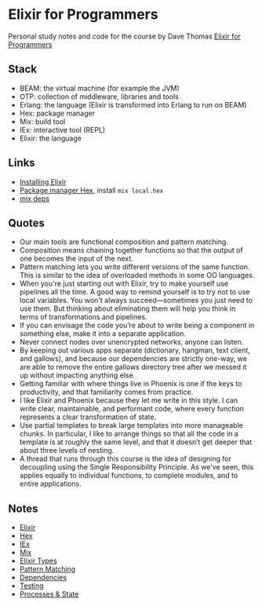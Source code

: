 # Elixir for Programmers

Personal study notes and code for the course by Dave Thomas [Elixir for Programmers](https://codestool.coding-gnome.com/courses/elixir-for-programmers)

## Stack

- BEAM: the virtual machine (for example the JVM)
- OTP: collection of middleware, libraries and tools
- Erlang: the language (Elixir is transformed into Erlang to run on BEAM)
- Hex: package manager
- Mix: build tool
- IEx: interactive tool (REPL)
- Elixir: the language

## Links

- [Installing Elixir](https://elixir-lang.org/install.html)
- [Package manager Hex](https://hex.pm/), install `mix local.hex`
- [mix deps](https://hexdocs.pm/mix/Mix.Tasks.Deps.html)

## Quotes

- Our main tools are functional composition and pattern matching.
- Composition means chaining together functions so that the output of one becomes the input of the next.
- Pattern matching lets you write different versions of the same function. This is similar to the idea of overloaded methods in some OO languages.
- When you're just starting out with Elixir, try to make yourself use pipelines all the time. A good way to remind yourself is to try not to use local variables. You won't always succeed—sometimes you just need to use them. But thinking about eliminating them will help you think in terms of transformations and pipelines.
- If you can envisage the code you’re about to write being a component in something else, make it into a separate application.
- Never connect nodes over unencrypted networks, anyone can listen.
- By keeping out various apps separate (dictionary, hangman, text client, and gallows), and because our dependencies are strictly one-way, we are able to remove the entire gallows directory tree after we messed it up without impacting anything else.
- Getting familiar with where things live in Phoenix is one if the keys to productivity, and that familiarity comes from practice.
- I like Elixir and Phoenix because they let me write in this style. I can write clear, maintainable, and performant code, where every function represents a clear transformation of state.
- Use partial templates to break large templates into more manageable chunks. In particular, I like to arrange things so that all the code in a template is at roughly the same level, and that it doesn’t get deeper that about three levels of nesting.
- A thread that runs through this course is the idea of designing for decoupling using the Single Responsibility Principle. As we've seen, this applies equally to individual functions, to complete modules, and to entire applications.

## Notes

- [Elixir](./elixir.md)
- [Hex](./hex.md)
- [IEx](./iex.md)
- [Mix](./mix.md)
- [Elixir Types](./elixir_types.md)
- [Pattern Matching](./pattern-matching.md)
- [Dependencies](./dependencies.md)
- [Testing](./testing.md)
- [Processes & State](./processes_and_state.md)
